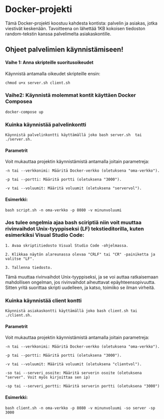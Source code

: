 # Docker-projekti

Tämä Docker-projekti koostuu kahdesta kontista: palvelin ja asiakas, jotka viestivät keskenään. 
Tavoitteena on lähettää 1KB kokoisen tiedoston random-tekstin kanssa palvelimelta asiakaskontille.


## Ohjeet palvelimien käynnistämiseen!

#### Vaihe 1: Anna skripteille suoritusoikeudet

Käynnistä antamalla oikeudet skripteille ensin:

    chmod u+x server.sh client.sh

### Vaihe2: Käynnistä molemmat kontit käyttäen Docker Composea
    
    docker-compose up
    
### Kuinka käynnistää palvelinkontti

    Käynnistä palvelinkontti käyttämällä joko bash server.sh  tai ./server.sh.

#### Parametrit

Voit mukauttaa projektin käynnistämistä antamalla joitain parametreja:

    -n tai --verkkonimi: Määritä Docker-verkko (oletuksena "oma-verkko").

    -p tai --portti: Määritä portti (oletuksena "3000").

    -v tai --voluumit: Määritä voluumit (oletuksena "servervol").

#### Esimerkki:

    bash script.sh -n oma-verkko -p 8080 -v minunvoluumi

### Jos tulee ongelmia ajaa bash sciriptiä niin voit muuttaa rivinvaihdot Unix-tyyppiseksi (LF) tekstieditorilla, kuten esimerkiksi Visual Studio Code:

    1. Avaa skriptitiedosto Visual Studio Code -ohjelmassa.

    2. Klikkaa näytön alareunassa olevaa "CRLF" tai "CR" -painiketta ja valitse "LF".

    3. Tallenna tiedosto.

Tämä muuttaa rivinvaihdot Unix-tyyppiseksi, ja se voi auttaa ratkaisemaan mahdollisen ongelman, 
jos rivinvaihdot aiheuttavat epäyhteensopivuutta. 
Sitten yritä suorittaa skripti uudelleen, ja katso, toimiiko se ilman virheitä.

### Kuinka käynnistää client kontti

    Käynnistä asiakaskontti käyttämällä joko bash client.sh tai ./client.sh.

#### Parametrit

Voit mukauttaa projektin käynnistämistä antamalla joitain parametreja:

    -n tai --verkkonimi: Määritä Docker-verkko (oletuksena "oma-verkko").

    -p tai --portti: Määritä portti (oletuksena "3000").

    -v tai --voluumit: Määritä voluumit (oletuksena "clientvol").

    -so tai --serveri_osoite: Määritä serverin osoite (oletuksena "server". Voit myös kirjoittaa sen ip)

    -sp tai --serveri_portti: Määritä serverin portti (oletuksena "3000")

#### Esimerkki:

    bash client.sh -n oma-verkko -p 8080 -v minunvoluumi -so server -sp 3000
